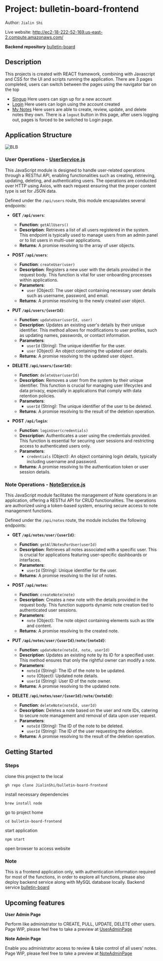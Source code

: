 
# Project: bulletin-board-frontend
Author: `Jialin Shi`

Live website: http://ec2-18-222-52-169.us-east-2.compute.amazonaws.com/ 

**Backend repository** [bulletin-board](https://github.com/JialinShi/bulletin-board)

## Description
This projects is created with REACT framework, combining with Javascript and CSS for the UI and scripts running the application. 
There are 3 pages completed, users can switch between the pages using the navigator bar on the top
- [Singup](http://ec2-18-222-52-169.us-east-2.compute.amazonaws.com/signup) Here users can sign up for a new account
- [Login](http://ec2-18-222-52-169.us-east-2.compute.amazonaws.com/login) Here users can login using the account created
- [My Notes](http://ec2-18-222-52-169.us-east-2.compute.amazonaws.com/notes) Here users are able to create, review, update, and delete notes they own. There is a `logout` button in this page, after users logging out, pages is forced to be switched to Login page.

## Application Structure


  ![BLB](https://github.com/user-attachments/assets/2ed151a8-5460-4e3d-8665-c305cd453504)

### User Operations - [UserService.js](https://github.com/JialinShi/bulletin-board-frontend/blob/main/src/services/UserService.js)

This JavaScript module is designed to handle user-related operations through a RESTful API, enabling functionalities such as creating, retrieving, updating, deleting, and authenticating users. The operations are conducted over HTTP using Axios, with each request ensuring that the proper content type is set for JSON data.

Defined under the `/api/users` route, this module encapsulates several endpoints:

- **GET `/api/users`**:
  - **Function**: `getAllUsers()`
  - **Description**: Retrieves a list of all users registered in the system. This endpoint is typically used to manage users from an admin panel or to list users in multi-user applications.
  - **Returns**: A promise resolving to the array of user objects.

- **POST `/api/users`**:
  - **Function**: `createUser(user)`
  - **Description**: Registers a new user with the details provided in the request body. This function is vital for user onboarding processes within applications.
  - **Parameters**:
    - `user` (Object): The user object containing necessary user details such as username, password, and email.
  - **Returns**: A promise resolving to the newly created user object.

- **PUT `/api/users/{userId}`**:
  - **Function**: `updateUser(userId, user)`
  - **Description**: Updates an existing user's details by their unique identifier. This method allows for modifications to user profiles, such as updating names, passwords, or contact information.
  - **Parameters**:
    - `userId` (String): The unique identifier for the user.
    - `user` (Object): An object containing the updated user details.
  - **Returns**: A promise resolving to the updated user object.

- **DELETE `/api/users/{userId}`**:
  - **Function**: `deleteUser(userId)`
  - **Description**: Removes a user from the system by their unique identifier. This function is crucial for managing user lifecycles and data privacy, especially in applications that comply with data retention policies.
  - **Parameters**:
    - `userId` (String): The unique identifier of the user to be deleted.
  - **Returns**: A promise resolving to the result of the deletion operation.

- **POST `/api/login`**:
  - **Function**: `loginUser(credentials)`
  - **Description**: Authenticates a user using the credentials provided. This function is essential for securing user sessions and restricting access to authenticated users only.
  - **Parameters**:
    - `credentials` (Object): An object containing login details, typically including username and password.
  - **Returns**: A promise resolving to the authentication token or user session details.

### Note Operations - [NoteService.js](https://github.com/JialinShi/bulletin-board-frontend/blob/main/src/services/NoteService.js)

This JavaScript module facilitates the management of Note operations in an application, offering a RESTful API for CRUD functionalities. The operations are authorized using a token-based system, ensuring secure access to note management functions.

Defined under the `/api/notes` route, the module includes the following endpoints:

- **GET `/api/notes/user/{userId}`**: 
  - **Function**: `getAllNotesForUser(userId)`
  - **Description**: Retrieves all notes associated with a specific user. This is crucial for applications featuring user-specific dashboards or interfaces.
  - **Parameters**:
    - `userId` (String): Unique identifier for the user.
  - **Returns**: A promise resolving to the list of notes.

- **POST `/api/notes`**:
  - **Function**: `createNote(note)`
  - **Description**: Creates a new note with the details provided in the request body. This function supports dynamic note creation tied to authenticated user sessions.
  - **Parameters**:
    - `note` (Object): The note object containing elements such as title and content.
  - **Returns**: A promise resolving to the created note.

- **PUT `/api/notes/user/{userId}/note/{noteId}`**:
  - **Function**: `updateNote(noteId, note, userId)`
  - **Description**: Updates an existing note by its ID for a specified user. This method ensures that only the rightful owner can modify a note.
  - **Parameters**:
    - `noteId` (String): The ID of the note to be updated.
    - `note` (Object): Updated note details.
    - `userId` (String): User ID of the note owner.
  - **Returns**: A promise resolving to the updated note.

- **DELETE `/api/notes/user/{userId}/note/{noteId}`**:
  - **Function**: `deleteNote(noteId, userId)`
  - **Description**: Deletes a note based on the user and note IDs, catering to secure note management and removal of data upon user request.
  - **Parameters**:
    - `noteId` (String): The ID of the note to be deleted.
    - `userId` (String): The ID of the user requesting the deletion.
  - **Returns**: A promise resolving to the result of the deletion operation.


## Getting Started

### Steps
clone this project to the local  
```
gh repo clone JialinShi/bulletin-board-frontend
```

install necessary dependencies   
```
brew install node
```

go to project home  
```
cd bulletin-board-frontend
```

start application  
```
npm start
```

open browser to access website 

### Note
This is a frontend application only, with authentication information required for most of the functions, in order to explore all functions, please also deploy backend service along with MySQL database locally. Backend service [bulletin-board](https://github.com/JialinShi/bulletin-board)

## Upcoming features

**User Admin Page**

Perform like administrator to CREATE, PULL, UPDATE, DELETE other users. Page WIP, please feel free to take a preview at [UserAdminPage](http://ec2-18-222-52-169.us-east-2.compute.amazonaws.com/useradmin)

**Note Admin Page**

Enable you administrator access to review & take control of all users' notes. Page WIP, please feel free to take a preview at [NoteAdminPage](http://ec2-18-222-52-169.us-east-2.compute.amazonaws.com/noteadmin)




